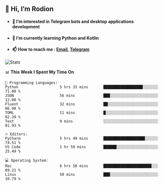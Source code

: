 ## 👋 Hi, I’m Rodion
- #### 👀 I’m interested in Telegram bots and desktop applications development
- #### 🌱 I’m currently learning Python and Kotlin
- #### 📫 How to reach me : [Email](mailto:me@lavn.ml), [Telegram](https://t.me/rodion_gudz)

![Stats](https://github-readme-stats.vercel.app/api?username=rodion-gudz&show_icons=true&theme=github_dark&hide_border=true&hide=issues&count_private=true&layout=compact)


<!--START_SECTION:waka-->
📊 **This Week I Spent My Time On** 

```text
💬 Programming Languages: 
Python                   5 hrs 33 mins       ██████████████████░░░░░░░   71.00 % 
JSON                     56 mins             ███░░░░░░░░░░░░░░░░░░░░░░   12.00 % 
Fluent                   32 mins             ██░░░░░░░░░░░░░░░░░░░░░░░   06.90 % 
TOML                     11 mins             █░░░░░░░░░░░░░░░░░░░░░░░░   02.39 % 
Text                     9 mins              ░░░░░░░░░░░░░░░░░░░░░░░░░   01.93 % 

🔥 Editors: 
PyCharm                  5 hrs 49 mins       ███████████████████░░░░░░   74.51 % 
VS Code                  1 hr 59 mins        ██████░░░░░░░░░░░░░░░░░░░   25.49 % 

💻 Operating System: 
Mac                      6 hrs 58 mins       ██████████████████████░░░   89.21 % 
Linux                    50 mins             ███░░░░░░░░░░░░░░░░░░░░░░   10.79 % 
```


<!--END_SECTION:waka-->
